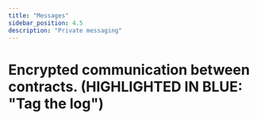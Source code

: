 ```yaml
---
title: "Messages"
sidebar_position: 4.5
description: "Private messaging"
---
```

# Encrypted communication between contracts. (HIGHLIGHTED IN BLUE: "Tag the log")